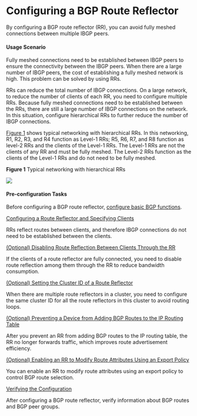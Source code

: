 Configuring a BGP Route Reflector
=================================

By configuring a BGP route reflector (RR), you can avoid fully meshed connections between multiple IBGP peers.

#### Usage Scenario

Fully meshed connections need to be established between IBGP peers to ensure the connectivity between the IBGP peers. When there are a large number of IBGP peers, the cost of establishing a fully meshed network is high. This problem can be solved by using RRs.

RRs can reduce the total number of IBGP connections. On a large network, to reduce the number of clients of each RR, you need to configure multiple RRs. Because fully meshed connections need to be established between the RRs, there are still a large number of IBGP connections on the network. In this situation, configure hierarchical RRs to further reduce the number of IBGP connections.

[Figure 1](#EN-US_TASK_0172366197__fig_dc_vrp_bgp_cfg_303401) shows typical networking with hierarchical RRs. In this networking, R1, R2, R3, and R4 function as Level-1 RRs; R5, R6, R7, and R8 function as level-2 RRs and the clients of the Level-1 RRs. The Level-1 RRs are not the clients of any RR and must be fully meshed. The Level-2 RRs function as the clients of the Level-1 RRs and do not need to be fully meshed.

**Figure 1** Typical networking with hierarchical RRs
  
![](images/fig_dc_vrp_bgp_cfg_303401.png)

#### Pre-configuration Tasks

Before configuring a BGP route reflector, [configure basic BGP functions](dc_vrp_bgp_cfg_3004.html).


[Configuring a Route Reflector and Specifying Clients](../../../../software/nev8r10_vrpv8r16/user/vrp/dc_vrp_bgp_cfg_3035.html)

RRs reflect routes between clients, and therefore IBGP connections do not need to be established between the clients.

[(Optional) Disabling Route Reflection Between Clients Through the RR](../../../../software/nev8r10_vrpv8r16/user/vrp/dc_vrp_bgp_cfg_3036.html)

If the clients of a route reflector are fully connected, you need to disable route reflection among them through the RR to reduce bandwidth consumption.

[(Optional) Setting the Cluster ID of a Route Reflector](../../../../software/nev8r10_vrpv8r16/user/vrp/dc_vrp_bgp_cfg_3037.html)

When there are multiple route reflectors in a cluster, you need to configure the same cluster ID for all the route reflectors in this cluster to avoid routing loops.

[(Optional) Preventing a Device from Adding BGP Routes to the IP Routing Table](../../../../software/nev8r10_vrpv8r16/user/vrp/dc_vrp_bgp_cfg_3038.html)

After you prevent an RR from adding BGP routes to the IP routing table, the RR no longer forwards traffic, which improves route advertisement efficiency.

[(Optional) Enabling an RR to Modify Route Attributes Using an Export Policy](../../../../software/nev8r10_vrpv8r16/user/vrp/dc_vrp_bgp_cfg_3090.html)

You can enable an RR to modify route attributes using an export policy to control BGP route selection.

[Verifying the Configuration](../../../../software/nev8r10_vrpv8r16/user/vrp/dc_vrp_bgp_cfg_3039.html)

After configuring a BGP route reflector, verify information about BGP routes and BGP peer groups.